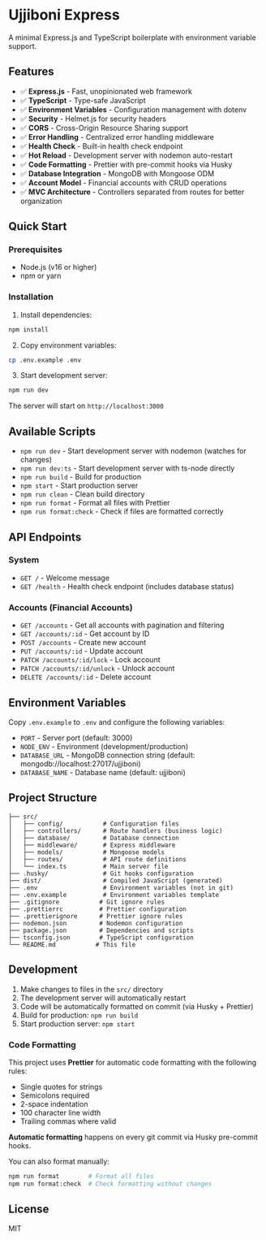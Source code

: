 # Ujjiboni Express

A minimal Express.js and TypeScript boilerplate with environment variable support.

## Features

- ✅ **Express.js** - Fast, unopinionated web framework
- ✅ **TypeScript** - Type-safe JavaScript
- ✅ **Environment Variables** - Configuration management with dotenv
- ✅ **Security** - Helmet.js for security headers
- ✅ **CORS** - Cross-Origin Resource Sharing support
- ✅ **Error Handling** - Centralized error handling middleware
- ✅ **Health Check** - Built-in health check endpoint
- ✅ **Hot Reload** - Development server with nodemon auto-restart
- ✅ **Code Formatting** - Prettier with pre-commit hooks via Husky
- ✅ **Database Integration** - MongoDB with Mongoose ODM
- ✅ **Account Model** - Financial accounts with CRUD operations
- ✅ **MVC Architecture** - Controllers separated from routes for better organization

## Quick Start

### Prerequisites

- Node.js (v16 or higher)
- npm or yarn

### Installation

1. Install dependencies:

```bash
npm install
```

2. Copy environment variables:

```bash
cp .env.example .env
```

3. Start development server:

```bash
npm run dev
```

The server will start on `http://localhost:3000`

## Available Scripts

- `npm run dev` - Start development server with nodemon (watches for changes)
- `npm run dev:ts` - Start development server with ts-node directly
- `npm run build` - Build for production
- `npm start` - Start production server
- `npm run clean` - Clean build directory
- `npm run format` - Format all files with Prettier
- `npm run format:check` - Check if files are formatted correctly

## API Endpoints

### System

- `GET /` - Welcome message
- `GET /health` - Health check endpoint (includes database status)

### Accounts (Financial Accounts)

- `GET /accounts` - Get all accounts with pagination and filtering
- `GET /accounts/:id` - Get account by ID
- `POST /accounts` - Create new account
- `PUT /accounts/:id` - Update account
- `PATCH /accounts/:id/lock` - Lock account
- `PATCH /accounts/:id/unlock` - Unlock account
- `DELETE /accounts/:id` - Delete account

## Environment Variables

Copy `.env.example` to `.env` and configure the following variables:

- `PORT` - Server port (default: 3000)
- `NODE_ENV` - Environment (development/production)
- `DATABASE_URL` - MongoDB connection string (default: mongodb://localhost:27017/ujjiboni)
- `DATABASE_NAME` - Database name (default: ujjiboni)

## Project Structure

```
├── src/
│   ├── config/           # Configuration files
│   ├── controllers/      # Route handlers (business logic)
│   ├── database/         # Database connection
│   ├── middleware/       # Express middleware
│   ├── models/           # Mongoose models
│   ├── routes/           # API route definitions
│   └── index.ts          # Main server file
├── .husky/               # Git hooks configuration
├── dist/                 # Compiled JavaScript (generated)
├── .env                  # Environment variables (not in git)
├── .env.example          # Environment variables template
├── .gitignore           # Git ignore rules
├── .prettierrc          # Prettier configuration
├── .prettierignore      # Prettier ignore rules
├── nodemon.json         # Nodemon configuration
├── package.json         # Dependencies and scripts
├── tsconfig.json        # TypeScript configuration
└── README.md           # This file
```

## Development

1. Make changes to files in the `src/` directory
2. The development server will automatically restart
3. Code will be automatically formatted on commit (via Husky + Prettier)
4. Build for production: `npm run build`
5. Start production server: `npm start`

### Code Formatting

This project uses **Prettier** for automatic code formatting with the following rules:

- Single quotes for strings
- Semicolons required
- 2-space indentation
- 100 character line width
- Trailing commas where valid

**Automatic formatting** happens on every git commit via Husky pre-commit hooks.

You can also format manually:

```bash
npm run format        # Format all files
npm run format:check  # Check formatting without changes
```

## License

MIT
